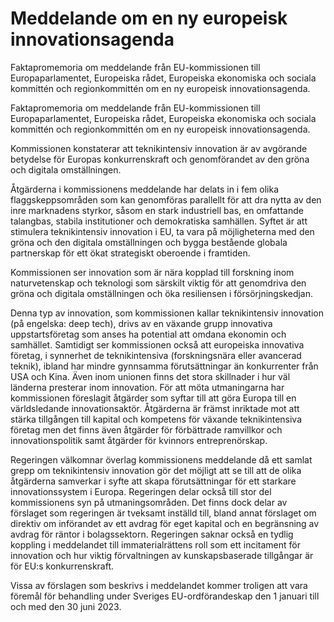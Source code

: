 # Meddelande om en ny europeisk innovationsagenda

Faktapromemoria om meddelande från EU-kommissionen till Europaparlamentet, Europeiska rådet, Europeiska ekonomiska och sociala kommittén och regionkommittén om en ny europeisk innovationsagenda.

Faktapromemoria om meddelande från EU-kommissionen till Europaparlamentet, Europeiska rådet, Europeiska ekonomiska och sociala kommittén och regionkommittén om en ny europeisk innovationsagenda.

Kommissionen konstaterar att teknikintensiv innovation är av avgörande betydelse för Europas konkurrenskraft och genomförandet av den gröna och digitala omställningen.

Åtgärderna i kommissionens meddelande har delats in i fem olika flaggskeppsområden som kan genomföras parallellt för att dra nytta av den inre marknadens styrkor, såsom en stark industriell bas, en omfattande talangbas, stabila institutioner och demokratiska samhällen. Syftet är att stimulera teknikintensiv innovation i EU, ta vara på möjligheterna med den gröna och den digitala omställningen och bygga bestående globala partnerskap för ett ökat strategiskt oberoende i framtiden.

Kommissionen ser innovation som är nära kopplad till forskning inom naturvetenskap och teknologi som särskilt viktig för att genomdriva den gröna och digitala omställningen och öka resiliensen i försörjningskedjan.

Denna typ av innovation, som kommissionen kallar teknikintensiv innovation (på engelska: deep tech), drivs av en växande grupp innovativa uppstartsföretag som anses ha potential att omdana ekonomin och samhället. Samtidigt ser kommissionen också att europeiska innovativa företag, i synnerhet de teknikintensiva (forskningsnära eller avancerad teknik), ibland har mindre gynnsamma förutsättningar än konkurrenter från USA och Kina. Även inom unionen finns det stora skillnader i hur väl länderna presterar inom innovation. För att möta utmaningarna har kommissionen föreslagit åtgärder som syftar till att göra Europa till en världsledande innovationsaktör. Åtgärderna är främst inriktade mot att stärka tillgången till kapital och kompetens för växande teknikintensiva företag men det finns även åtgärder för förbättrade ramvillkor och innovationspolitik samt åtgärder för kvinnors entreprenörskap.

Regeringen välkomnar överlag kommissionens meddelande då ett samlat grepp om teknikintensiv innovation gör det möjligt att se till att de olika åtgärderna samverkar i syfte att skapa förutsättningar för ett starkare innovationssystem i Europa. Regeringen delar också till stor del kommissionens syn på utmaningsområden. Det finns dock delar av förslaget som regeringen är tveksamt inställd till, bland annat förslaget om direktiv om införandet av ett avdrag för eget kapital och en begränsning av avdrag för räntor i bolagssektorn. Regeringen saknar också en tydlig koppling i meddelandet till immaterialrättens roll som ett incitament för innovation och hur viktig förvaltningen av kunskapsbaserade tillgångar är för EU:s konkurrenskraft.

Vissa av förslagen som beskrivs i meddelandet kommer troligen att vara föremål för behandling under Sveriges EU-ordförandeskap den 1 januari till och med den 30 juni 2023.
